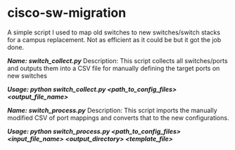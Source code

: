 # cisco-sw-migration
A simple script I used to map old switches to new switches/switch stacks for a campus replacement. Not as efficient as it could be but it got the job done. 

***Name: switch_collect.py***
Description: This script collects all switches/ports and outputs them into a CSV file for manually defining the target ports on new switches

***Usage:  python switch_collect.py <path_to_config_files> <output_file_name>***

***Name: switch_process.py***
Description: This script imports the manually modified CSV of port mappings and converts that to the new configurations.

***Usage:  python switch_process.py <path_to_config_files> <input_file_name> <output_directory> <template_file>***
